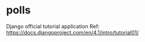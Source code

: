 # polls
Django official tutorial application
Ref: https://docs.djangoproject.com/en/4.1/intro/tutorial01/
